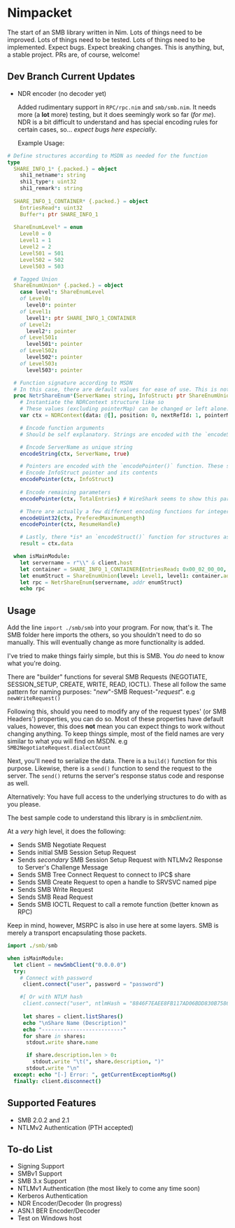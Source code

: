 # Nimpacket
The start of an SMB library written in Nim. Lots of things need to be improved. Lots of things need to be tested. Lots of things need to be implemented. Expect bugs. Expect breaking changes. This is anything, but, a stable project. PRs are, of course, welcome!

## Dev Branch Current Updates
- NDR encoder (no decoder yet)

  Added rudimentary support in `RPC/rpc.nim` and `smb/smb.nim`. It needs more (a **lot** more) testing, but it does seemingly work so far (*for me*). NDR is a bit difficult to understand and has special encoding rules for certain cases, so... *expect bugs here especially*.

  Example Usage:
```nim
# Define structures according to MSDN as needed for the function 
type
  SHARE_INFO_1* {.packed.} = object
    shi1_netname*: string
    shi1_type*: uint32
    shi1_remark*: string
  
  SHARE_INFO_1_CONTAINER* {.packed.} = object
    EntriesRead*: uint32
    Buffer*: ptr SHARE_INFO_1
  
  ShareEnumLevel* = enum
    Level0 = 0
    Level1 = 1
    Level2 = 2
    Level501 = 501
    Level502 = 502
    Level503 = 503

  # Tagged Union
  ShareEnumUnion* {.packed.} = object
    case level*: ShareEnumLevel
    of Level0:
      level0*: pointer
    of Level1:
      level1*: ptr SHARE_INFO_1_CONTAINER
    of Level2:
      level2*: pointer
    of Level501:
      level501*: pointer
    of Level502:
      level502*: pointer
    of Level503:
      level503*: pointer

  # Function signature according to MSDN
  # In this case, there are default values for ease of use. This is not mandatory
  proc NetrShareEnum*(ServerName: string, InfoStruct: ptr ShareEnumUnion, PreferedMaximumLength: uint32 = cast[uint32](-1), TotalEntries: ptr uint32 = nil, ResumeHandle: ptr uint32 = nil): seq[uint8] =
    # Instantiate the NDRContext structure like so
    # These values (excluding pointerMap) can be changed or left alone. Up to you
    var ctx = NDRContext(data: @[], position: 0, nextRefId: 1, pointerMap: initTable[pointer, uint32]())

    # Encode function arguments
    # Should be self explanatory. Strings are encoded with the `encodeString()` function. Keep in mind, they will be encoded as UTF-16LE with a null terminator. The final argument is whether or not the string is marked as "unique" or not. Follow MSDN for this.

    # Encode ServerName as unique string
    encodeString(ctx, ServerName, true)

    # Pointers are encoded with the `encodePointer()` function. These should **not** be the `pointer` type, but the `ptr T` type. 
    # Encode InfoStruct pointer and its contents
    encodePointer(ctx, InfoStruct)
  
    # Encode remaining parameters
    encodePointer(ctx, TotalEntries) # WireShark seems to show this parameter prior to prefMaxLength, although MSDN says the opposite

    # There are actually a few different encoding functions for integers. For now, just use `encodeUint32()`
    encodeUint32(ctx, PreferedMaximumLength)
    encodePointer(ctx, ResumeHandle)

    # Lastly, there *is* an `encodeStruct()` function for structures as well. Use it for tagged unions as well. 
    result = ctx.data

  when isMainModule:
    let servername = r"\\" & client.host
    let container = SHARE_INFO_1_CONTAINER(EntriesRead: 0x00_02_00_00, Buffer: nil)
    let enumStruct = ShareEnumUnion(level: Level1, level1: container.addr)
    let rpc = NetrShareEnum(servername, addr enumStruct)
    echo rpc
  ```
  
## Usage
Add the line `import ./smb/smb` into your program. For now, that's it. The SMB folder here imports the others, so you shouldn't need to do so manually. This will eventually change as more functionality is added.

I've tried to make things fairly simple, but this is SMB. You *do* need to know what you're doing.

There are "builder" functions for several SMB Requests (NEGOTIATE, SESSION_SETUP, CREATE, WRITE, READ, IOCTL). These all follow the same pattern for naming purposes: "*new*"-SMB Request-"*request*". e.g `newWriteRequest()`

Following this, should you need to modify any of the request types' (or SMB Headers') properties, you can do so. Most of these properties have default values, however, this does **not** mean you can expect things to work without changing anything. To keep things simple, most of the field names are very similar to what you will find on MSDN. e.g `SMB2NegotiateRequest.dialectCount`

Next, you'll need to serialize the data. There is a `build()` function for this purpose. Likewise, there is a `send()` function to send the request to the server. The `send()` returns the server's response status code and response as well.

Alternatively: You have full access to the underlying structures to do with as you please. 

The best sample code to understand this library is in *smbclient.nim*. 

At a *very* high level, it does the following:
- Sends SMB Negotiate Request
- Sends initial SMB Session Setup Request
- Sends *secondary* SMB Session Setup Request with NTLMv2 Response to Server's Challenge Message
- Sends SMB Tree Connect Request to connect to IPC$ share
- Sends SMB Create Request to open a handle to SRVSVC named pipe
- Sends SMB Write Request
- Sends SMB Read Request
- Sends SMB IOCTL Request to call a remote function (better known as RPC) 

Keep in mind, however, MSRPC is also in use here at some layers. SMB is merely a transport encapsulating those packets.

```nim
import ./smb/smb

when isMainModule:
  let client = newSmbClient("0.0.0.0")
  try:
    # Connect with password
     client.connect("user", password = "password")

    #[ Or with NTLM hash
     client.connect("user", ntlmHash = "8846F7EAEE8FB117AD06BDD830B7586C") ]#
    
     let shares = client.listShares()
     echo "\nShare Name (Description)"
     echo "--------------------------"
     for share in shares:
      stdout.write share.name

      if share.description.len > 0:
        stdout.write "\t(", share.description, ")"
      stdout.write "\n"
  except: echo "[-] Error: ", getCurrentExceptionMsg()
  finally: client.disconnect()
```

## Supported Features
- SMB 2.0.2 and 2.1
- NTLMv2 Authentication (PTH accepted)

## To-do List
- Signing Support
- SMBv1 Support
- SMB 3.x Support
- NTLMv1 Authentication (the most likely to come any time soon)
- Kerberos Authentication
- NDR Encoder/Decoder (In progress)
- ASN.1 BER Encoder/Decoder
- Test on Windows host
